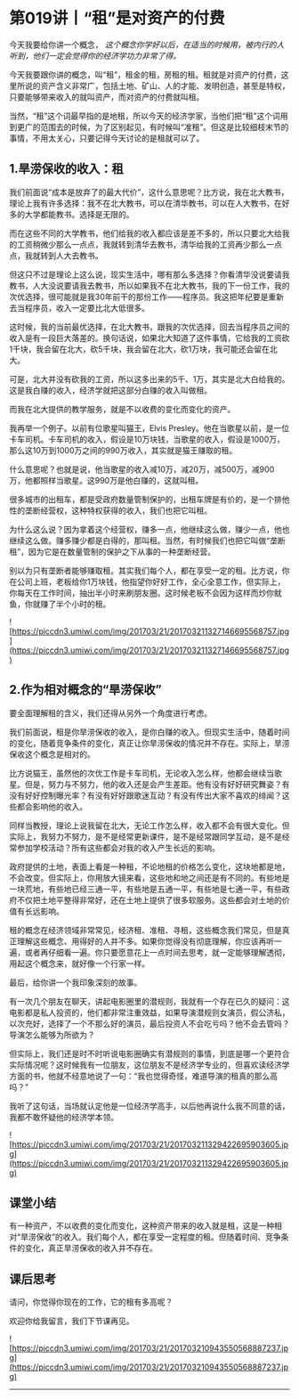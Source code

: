 # 第019讲丨“租”是对资产的付费

今天我要给你讲一个概念， *这个概念你学好以后，在适当的时候用，被内行的人听到，他们一定会觉得你的经济学功力非常了得。*

今天我要跟你讲的概念，叫“租”，租金的租，房租的租。租就是对资产的付费，这里所说的资产含义非常广，包括土地、矿山、人的才能、发明创造，甚至是特权，只要能够带来收入的就叫资产，而对资产的付费就叫租。

当然，“租”这个词最早指的是地租，所以今天的经济学家，当他们把“租”这个词用到更广的范围去的时候，为了区别起见，有时候叫“准租”。但这是比较细枝末节的事情，不用太关心，只要记得今天讨论的是租就可以了。

## 1.旱涝保收的收入：租

我们前面说“成本是放弃了的最大代价”，这什么意思呢？比方说，我在北大教书，理论上我有许多选择：我不在北大教书，可以在清华教书，可以在人大教书，在好多的大学都能教书。选择是无限的。

而在这些不同的大学教书，他们给我的收入都应该是差不多的，所以只要北大给我的工资稍微少那么一点点，我就转到清华去教书，清华给我的工资再少那么一点点，我就转到人大去教书。

但这只不过是理论上这么说，现实生活中，哪有那么多选择？你看清华没说要请我教书，人大没说要请我去教书，所以如果我不在北大教书，我的下一份工作，我的次优选择，很可能就是我30年前干的那份工作——程序员。我这把年纪要是重新去当程序员，收入一定要比北大低很多。

这时候，我的当前最优选择，在北大教书，跟我的次优选择，回去当程序员之间的收入是有一段巨大落差的。换句话说，如果北大知道了这件事情，它给我的工资砍1千块，我会留在北大，砍5千块，我会留在北大，砍1万块，我可能还会留在北大。 

可是，北大并没有砍我的工资，所以这多出来的5千、1万，其实是北大白给我的。这是我白赚的收入，经济学就把这部分白赚的收入叫做租。

而我在北大提供的教学服务，就是不以收费的变化而变化的资产。

我再举一个例子。以前有位歌星叫猫王，Elvis Presley。他在当歌星以前，是一位卡车司机。卡车司机的收入，假设是10万块钱，当歌星的收入，假设是1000万，那么这10万到1000万之间的990万收入，其实就是猫王赚取的租。

什么意思呢？也就是说，他当歌星的收入减10万，减20万，减500万，减900万，他都照样当歌星。这990万是他白赚的，这就叫租。

很多城市的出租车，都是受政府数量管制保护的，出租车牌是有价的，是一个排他性的垄断经营权，这种特权获得的收入，我们也把它叫租。

为什么这么说？因为拿着这个经营权，赚多一点，他继续这么做，赚少一点，他也继续这么做。赚多赚少都是白得的，那叫租。当然，有时候我们也把它叫做“垄断租”，因为它是在数量管制的保护之下从事的一种垄断经营。

别以为只有垄断者能够赚取租。其实我们每个人，都在享受一定的租。比方说，你在公司上班，老板给你1万块钱，他指望你好好工作，全心全意工作，但实际上，你每天在工作时间，抽出半小时来刷朋友圈。这时候老板不会因为这样而炒你鱿鱼，你就赚了半个小时的租。

![https://piccdn3.umiwi.com/img/201703/21/201703211327146695568757.jpg](https://piccdn3.umiwi.com/img/201703/21/201703211327146695568757.jpg)

## 2.作为相对概念的“旱涝保收”

要全面理解租的含义，我们还得从另外一个角度进行考虑。

我们前面说，租是你旱涝保收的收入，是你白赚的收入。但现实生活中，随着时间的变化，随着竞争条件的变化，真正让你旱涝保收的情况并不存在。实际上，旱涝保收这个概念是相对的。

比方说猫王，虽然他的次优工作是卡车司机，无论收入怎么样，他都会继续当歌星。但是，努力与不努力，他的收入还是会产生差距。他有没有好好研究舞姿？有没有好好控制曝光率？有没有好好跟歌迷互动？有没有传出大家不喜欢的绯闻？这些都会影响他的收入。

同样当教授，理论上说我留在北大，无论工作怎么样，收入都不会有很大变化。但实际上，我努力不努力，是不是经常更新课件，是不是经常跟同学互动，是不是经常参加学校活动？所有这些都会对我的收入产生长远的影响。

政府提供的土地，表面上看是一种租，不论地租的价格怎么变化，这块地都是地，不会改变。但实际上，你用放大镜来看，这些地和地之间还是有不同的。有些地是一块荒地，有些地已经三通一平，有些地是五通一平，有些地是七通一平，有些政府不仅把土地平整得非常好，还在土地上提供了很多软服务。这些都会对土地的价值有长远影响。

租的概念在经济领域非常常见，经济租、准租、寻租，这些概念我们常见，但是真正理解这些概念、用得好的人并不多。如果你觉得没有彻底理解，你应该再听一遍，或者再仔细看一遍。你只要愿意花上一点时间去思考，就一定能够理解透彻，用起这个概念来，就好像一个行家一样。

最后，给你讲一个我印象深刻的故事。

有一次几个朋友在聊天，讲起电影圈里的潜规则，我就有一个存在已久的疑问：这电影都是私人投资的，他们都非常注重效益，如果导演潜规则女演员，假公济私，以次充好，选择了一个不那么好的演员，最后投资人不会吃亏吗？他不会去管吗？导演怎么能够为所欲为？

但实际上，我们还是时不时听说电影圈确实有潜规则的事情，到底是哪一个更符合实际情况呢？这时候我有一位朋友，这位朋友不是经济学专业的，但喜欢读经济学方面的书，他就不经意地说了一句：“我也觉得奇怪，难道导演的租真的那么高吗？”

我听了这句话，当场就认定他是一位经济学高手，以后他再说什么我不同意的话，我都不敢怀疑他的经济学本领。

![https://piccdn3.umiwi.com/img/201703/21/201703211329422695903605.jpg](https://piccdn3.umiwi.com/img/201703/21/201703211329422695903605.jpg)

## 课堂小结

有一种资产，不以收费的变化而变化，这种资产带来的收入就是租，这是一种相对“旱涝保收”的收入。我们每个人，都在享受一定程度的租。但随着时间、竞争条件的变化，真正旱涝保收的收入并不存在。

## 课后思考

请问，你觉得你现在的工作，它的租有多高呢？

欢迎你给我留言，我们下节课再见。

![https://piccdn3.umiwi.com/img/201703/21/201703210943550568887237.jpg](https://piccdn3.umiwi.com/img/201703/21/201703210943550568887237.jpg)

---
